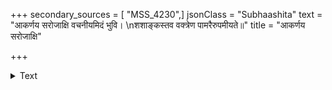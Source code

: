 +++
secondary_sources = [ "MSS_4230",]
jsonClass = "Subhaashita"
text = "आकर्णय सरोजाक्षि वचनीयमिदं भुवि।  \nशशाङ्कस्तव वक्त्रेण पामरैरुपमीयते॥"
title = "आकर्णय सरोजाक्षि"

+++

<details><summary>Text</summary>

आकर्णय सरोजाक्षि वचनीयमिदं भुवि।  
शशाङ्कस्तव वक्त्रेण पामरैरुपमीयते॥
</details>
